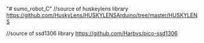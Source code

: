 "# sumo_robot_C" 
//source of huskeylens library
https://github.com/HuskyLens/HUSKYLENSArduino/tree/master/HUSKYLENS

//source of ssd1306 library
https://github.com/Harbys/pico-ssd1306
